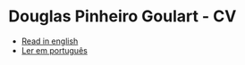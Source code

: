 # Douglas Pinheiro Goulart - CV

  * [Read in english](https://github.com/doougui/resume/blob/master/EN-US.md)
  * [Ler em português](https://github.com/doougui/resume/blob/master/PT-BR.md)
